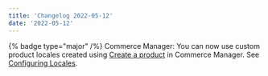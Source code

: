 ```yaml
---
title: 'Changelog 2022-05-12'
date: '2022-05-12'
---
```

{% badge type="major" /%} Commerce Manager: You can now use custom product locales created using [Create a product](/docs/pxm/products/ep-pxm-products-api/create-a-product) in Commerce Manager. See [Configuring Locales](/docs/pxm/products/pxm-products-cm/pxm-product-configuration).
